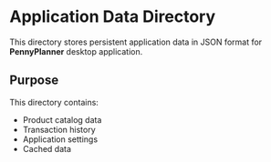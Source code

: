 # Application Data Directory

This directory stores persistent application data in JSON format for **PennyPlanner** desktop application.

## Purpose

This directory contains:
- Product catalog data
- Transaction history
- Application settings
- Cached data
